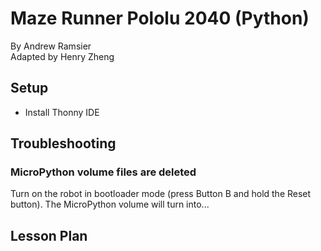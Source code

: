 # Maze Runner Pololu 2040 (Python)
By Andrew Ramsier <br />
Adapted by Henry Zheng <br />

## Setup
- Install Thonny IDE

## Troubleshooting
### MicroPython volume files are deleted
Turn on the robot in bootloader mode (press Button B and hold the Reset button). The MicroPython volume will turn into... 

## Lesson Plan
